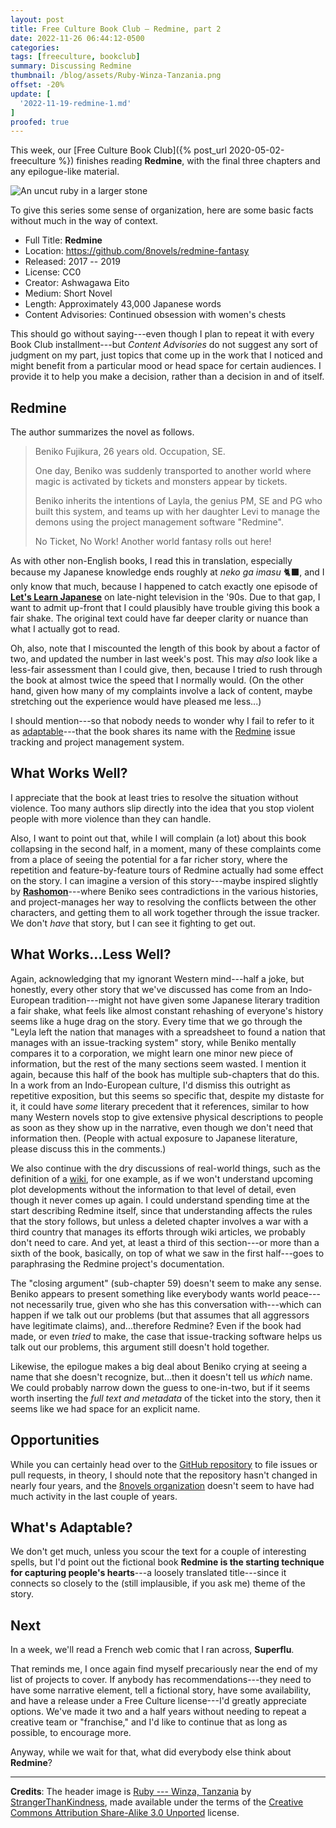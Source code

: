 ```yaml
---
layout: post
title: Free Culture Book Club — Redmine, part 2
date: 2022-11-26 06:44:12-0500
categories:
tags: [freeculture, bookclub]
summary: Discussing Redmine
thumbnail: /blog/assets/Ruby-Winza-Tanzania.png
offset: -20%
update: [
  '2022-11-19-redmine-1.md'
]
proofed: true
---
```


This week, our [Free Culture Book Club]({% post_url 2020-05-02-freeculture %}) finishes reading **Redmine**, with the final three chapters and any epilogue-like material.

![An uncut ruby in a larger stone](/blog/assets/Ruby-Winza-Tanzania.png "I got a rock...")

To give this series some sense of organization, here are some basic facts without much in the way of context.

 * Full Title:  **Redmine**
 * Location:  <https://github.com/8novels/redmine-fantasy>
 * Released:  2017 -- 2019
 * License:  CC0
 * Creator:  Ashwagawa Eito
 * Medium:  Short Novel
 * Length:  Approximately 43,000 Japanese words
 * Content Advisories:  Continued obsession with women's chests

This should go without saying---even though I plan to repeat it with every Book Club installment---but *Content Advisories* do not suggest any sort of judgment on my part, just topics that come up in the work that I noticed and might benefit from a particular mood or head space for certain audiences.  I provide it to help you make a decision, rather than a decision in and of itself.

## Redmine

The author summarizes the novel as follows.

 > Beniko Fujikura, 26 years old. Occupation, SE.
 >
 > One day, Beniko was suddenly transported to another world where magic is activated by tickets and monsters appear by tickets.
 >
 > Beniko inherits the intentions of Layla, the genius PM, SE and PG who built this system, and teams up with her daughter Levi to manage the demons using the project management software "Redmine".
 >
 > No Ticket, No Work! Another world fantasy rolls out here!

As with other non-English books, I read this in translation, especially because my Japanese knowledge ends roughly at *neko ga imasu* 🐈‍⬛, and I only know that much, because I happened to catch exactly one episode of [**Let's Learn Japanese**](https://en.wikipedia.org/wiki/Let%27s_Learn_Japanese) on late-night television in the '90s.  Due to that gap, I want to admit up-front that I could plausibly have trouble giving this book a fair shake.  The original text could have far deeper clarity or nuance than what I actually got to read.

Oh, also, note that I miscounted the length of this book by about a factor of two, and updated the number in last week's post.  This may *also* look like a less-fair assessment than I could give, then, because I tried to rush through the book at almost twice the speed that I normally would.  (On the other hand, given how many of my complaints involve a lack of content, maybe stretching out the experience would have pleased me less...)

I should mention---so that nobody needs to wonder why I fail to refer to it as [adaptable](#whats-adaptable)---that the book shares its name with the [Redmine](https://en.wikipedia.org/wiki/Redmine) issue tracking and project management system.

## What Works Well?

I appreciate that the book at least tries to resolve the situation without violence.  Too many authors slip directly into the idea that you stop violent people with more violence than they can handle.

Also, I want to point out that, while I will complain (a lot) about this book collapsing in the second half, in a moment, many of these complaints come from a place of seeing the potential for a far richer story, where the repetition and feature-by-feature tours of Redmine actually had some effect on the story.  I can imagine a version of this story---maybe inspired slightly by [**Rashomon**](https://en.wikipedia.org/wiki/Rashomon)---where Beniko sees contradictions in the various histories, and project-manages her way to resolving the conflicts between the other characters, and getting them to all work together through the issue tracker.  We don't *have* that story, but I can see it fighting to get out.

## What Works...Less Well?

Again, acknowledging that my ignorant Western mind---half a joke, but honestly, every other story that we've discussed has come from an Indo-European tradition---might not have given some Japanese literary tradition a fair shake, what feels like almost constant rehashing of everyone's history seems like a huge drag on the story.  Every time that we go through the "Leyla left the nation that manages with a spreadsheet to found a nation that manages with an issue-tracking system" story, while Beniko mentally compares it to a corporation, we might learn one minor new piece of information, but the rest of the many sections seem wasted.  I mention it again, because this half of the book has multiple sub-chapters that do this.  In a work from an Indo-European culture, I'd dismiss this outright as repetitive exposition, but this seems so specific that, despite my distaste for it, it could have *some* literary precedent that it references, similar to how many Western novels stop to give extensive physical descriptions to people as soon as they show up in the narrative, even though we don't need that information then.  (People with actual exposure to Japanese literature, please discuss this in the comments.)

We also continue with the dry discussions of real-world things, such as the definition of a [wiki](https://en.wikipedia.org/wiki/Wiki), for one example, as if we won't understand upcoming plot developments without the information to that level of detail, even though it never comes up again.  I could understand spending time at the start describing Redmine itself, since that understanding affects the rules that the story follows, but unless a deleted chapter involves a war with a third country that manages its efforts through wiki articles, we probably don't need to care.  And yet, at least a third of this section---or more than a sixth of the book, basically, on top of what we saw in the first half---goes to paraphrasing the Redmine project's documentation.

The "closing argument" (sub-chapter 59) doesn't seem to make any sense.  Beniko appears to present something like everybody wants world peace---not necessarily true, given who she has this conversation with---which can happen if we talk out our problems (but that assumes that all aggressors have legitimate claims), and...therefore Redmine?  Even if the book had made, or even *tried* to make, the case that issue-tracking software helps us talk out our problems, this argument still doesn't hold together.

Likewise, the epilogue makes a big deal about Beniko crying at seeing a name that she doesn't recognize, but...then it doesn't tell us *which* name.  We could probably narrow down the guess to one-in-two, but if it seems worth inserting the *full text and metadata* of the ticket into the story, then it seems like we had space for an explicit name.

## Opportunities

While you can certainly head over to the [GitHub <i class='fab fa-github'></i> repository](https://github.com/8novels/redmine-fantasy/) to file issues or pull requests, in theory, I should note that the repository hasn't changed in nearly four years, and the [8novels organization](https://github.com/8novels) doesn't seem to have had much activity in the last couple of years.

## What's Adaptable?

We don't get much, unless you scour the text for a couple of interesting spells, but I'd point out the fictional book **Redmine is the starting technique for capturing people's hearts**---a loosely translated title---since it connects so closely to the (still implausible, if you ask me) theme of the story.

## Next

In a week, we'll read a French web comic that I ran across, **Superflu**.

That reminds me, I once again find myself precariously near the end of my list of projects to cover.  If anybody has recommendations---they need to have some narrative element, tell a fictional story, have some availability, and have a release under a Free Culture license---I'd greatly appreciate options.  We've made it two and a half years without needing to repeat a creative team or "franchise," and I'd like to continue that as long as possible, to encourage more.

Anyway, while we wait for that, what did everybody else think about **Redmine**?

* * *

**Credits**:  The header image is [Ruby --- Winza, Tanzania](https://commons.wikimedia.org/wiki/File:Ruby_-_Winza,_Tanzania.jpg) by [StrangerThanKindness](https://commons.wikimedia.org/w/index.php?title=User:StrangerThanKindness), made available under the terms of the [Creative Commons Attribution Share-Alike 3.0 Unported](https://creativecommons.org/licenses/by-sa/3.0/deed.en) license.

